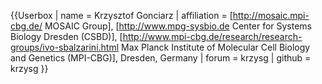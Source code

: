 {{Userbox
| name = Krzysztof Gonciarz
| affiliation = [http://mosaic.mpi-cbg.de/ MOSAIC Group], [http://www.mpg-sysbio.de Center for Systems Biology Dresden (CSBD)], [http://www.mpi-cbg.de/research/research-groups/ivo-sbalzarini.html Max Planck Institute of Molecular Cell Biology and Genetics (MPI-CBG)], Dresden, Germany
| forum = krzysg
| github = krzysg
}}
